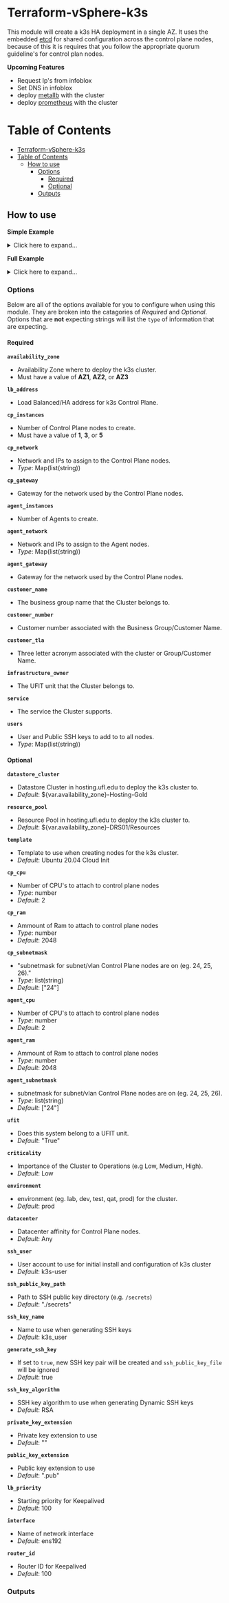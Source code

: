 # Terraform-vSphere-k3s

This module will create a k3s HA deployment in a single AZ.  It uses the embedded [etcd](https://etcd.io/) for shared configuration across the control plane nodes, because of this it is requires that you follow the appropriate quorum guideline's for control plan nodes.

**Upcoming Features**
- Request Ip's from infoblox
- Set DNS in infoblox
- deploy [metallb](https://metallb.universe.tf/) with the cluster
- deploy [prometheus](https://prometheus.io/) with the cluster

# Table of Contents

- [Terraform-vSphere-k3s](#terraform-vsphere-k3s)
- [Table of Contents](#table-of-contents)
  - [How to use](#how-to-use)
    - [Options](#options)
      - [Required](#required)
      - [Optional](#optional)
    - [Outputs](#outputs)

## How to use

**Simple Example**

<details><summary>Click here to expand...</summary><p>

``` hcl
provider "vsphere" {
  user              = var.vsphere_user 
  password          = var.vsphere_password
  vsphere_server    = "vmconsole.hosting.it.ufl.edu"

  # if you have a self-signed cert
  allow_unverified_ssl = true
}

module "node" {
    source = "./k3s"

    # vsphere 
    availability_zone   = "AZ1"

    # k3s nodes

    lb_address      = "10.51.0.201"

    cp_instances    = 3
    cp_gateway      = "10.51.0.129"
    cp_subnetmask   = ["25"]
    cp_network      = {
        "2501-ict.az1.dft-mps.int-devops" = ["10.51.0.201","10.51.0.202","10.51.0.203"]
    }

    agent_instances     = 2
    agent_gateway       = "10.51.0.129"
    agent_subnetmask    = ["25"]
    agent_network       = {
        "2501-ict.az1.dft-mps.int-devops" = ["10.51.0.204","10.51.0.205"]
    }

    # Customer Info

    customer_name           = "ufit-dsc"
    customer_number         = "00001335"
    customer_tla            = "dsc"
    infrastructure_owner    = "IT-ICT-MICROSOFT-PL"
    service                 = "Utilities"
    users                   = {
        "nicholas" = ["${var.ssh_key}"]
    }

}
```

</p></details>

**Full Example**

<details><summary>Click here to expand...</summary><p>

``` hcl
provider "vsphere" {
  user              = var.vsphere_user 
  password          = var.vsphere_password
  vsphere_server    = "vmconsole.hosting.it.ufl.edu"

  # if you have a self-signed cert
  allow_unverified_ssl = true
}

module "node" {
    source = "./k3s"

    # vsphere 
    availability_zone   = "AZ1"
    datastore_cluster   = "AZ1-Hosting-Gold"
    resource_pool       = "AZ1-DRS01/Resources"
    template            = "Ubuntu 20.04 Cloud Init"

    # Private TLS keys
    ssh_public_key_path     = "./secrets"
    ssh_key_name            = "k3s_user"
    generate_ssh_key        = true
    ssh_key_algorithm       = "RSA"
    private_key_extension   = ""
    public_key_extension    = ".pub"

    # keepalived

    lb_address      = "10.51.0.201"
    lb_priority     = 100
    interface       = "eth0"
    router_id       = 100

    # k3s nodes

    ssh_user        = "k3s-user"

    cp_instances    = 3
    cp_cpu          = 2
    cp_ram          = 2048
    cp_gateway      = "10.51.0.129"
    cp_subnetmask   = ["25"]
    cp_network      = {
        "2501-ict.az1.dft-mps.int-devops" = ["10.51.0.201","10.51.0.202","10.51.0.203"]
    }
    
    agent_instances     = 3
    agent_cpu           = 4
    agent_ram           = 4096
    agent_gateway       = "10.51.0.129"
    agent_subnetmask    = ["25"]
    agent_network       = {
        "2501-ict.az1.dft-mps.int-devops" = ["10.51.0.204","10.51.0.205","10.51.0.206"]
    }

    # Customer Info

    customer_name           = "ufit-dsc"
    customer_number         = "00001335"
    customer_tla            = "dsc"
    infrastructure_owner    = "IT-ICT-MICROSOFT-PL"
    service                 = "Utilities"
    ufit                    = "False"
    criticality             = "High"
    environment             = "prod"
    datacenter              = "Any"

    users                   = {
        "nicholas" = ["${var.ssh_key}"]
    }

}
```

</p></details>


### Options

Below are all of the options available for you to configure when using this module.  They are broken into the catagories of *Required* and *Optional*.  Options that are **not** expecting strings will list the `type` of information that are expecting. 

#### Required

**`availability_zone`**
- Availability Zone where to deploy the k3s cluster.
- Must have a value of **AZ1**, **AZ2**, or **AZ3**

**`lb_address`**
- Load Balanced/HA address for k3s Control Plane.

**`cp_instances`**
- Number of Control Plane nodes to create.
- Must have a value of **1**, **3**, or **5** 

**`cp_network`**
- Network and IPs to assign to the Control Plane nodes.
- *Type*: Map(list(string))

**`cp_gateway`**
- Gateway for the network used by the Control Plane nodes.

**`agent_instances`**
- Number of Agents to create.

**`agent_network`**
- Network and IPs to assign to the Agent nodes.
- *Type*: Map(list(string))

**`agent_gateway`**
- Gateway for the network used by the Control Plane nodes.

**`customer_name`**
- The business group name that the Cluster belongs to.

**`customer_number`**
- Customer number associated with the Business Group/Customer Name.

**`customer_tla`**
- Three letter acronym associated with the cluster or Group/Customer Name.

**`infrastructure_owner`**
- The UFIT unit that the Cluster belongs to.

**`service`**
- The service the Cluster supports.

**`users`**
- User and Public SSH keys to add to to all nodes.
- *Type*: Map(list(string))

#### Optional

**`datastore_cluster`**
- Datastore Cluster in hosting.ufl.edu to deploy the k3s cluster to.
- *Default*: ${var.availability_zone}-Hosting-Gold

**`resource_pool`**
- Resource Pool in hosting.ufl.edu to deploy the k3s cluster to.
- *Default*: ${var.availability_zone}-DRS01/Resources

**`template`**
- Template to use when creating nodes for the k3s cluster.
- *Default*: Ubuntu 20.04 Cloud Init

**`cp_cpu`**
- Number of CPU's to attach to control plane nodes
- *Type*: number
- *Default*: 2

**`cp_ram`**
- Ammount of Ram to attach to control plane nodes
- *Type*: number
- *Default*: 2048

**`cp_subnetmask`**
- "subnetmask for subnet/vlan Control Plane nodes are on (eg. 24, 25, 26)."
- *Type*: list(string)
- *Default*: ["24"]

**`agent_cpu`**
- Number of CPU's to attach to control plane nodes
- *Type*: number
- *Default*: 2

**`agent_ram`**
- Ammount of Ram to attach to control plane nodes
- *Type*: number
- *Default*: 2048

**`agent_subnetmask`**
- subnetmask for subnet/vlan Control Plane nodes are on (eg. 24, 25, 26).
- *Type*: list(string)
- *Default*: ["24"]

**`ufit`**
- Does this system belong to a UFIT unit.
- *Default*: "True"

**`criticality`**
- Importance of the Cluster to Operations (e.g Low, Medium, High).
- *Default*: Low

**`environment`**
- environment (eg. lab, dev, test, qat, prod) for the cluster.
- *Default*: prod

**`datacenter`**
- Datacenter affinity for Control Plane nodes.
- *Default*: Any

**`ssh_user`**
- User account to use for initial install and configuration of k3s cluster
- *Default*: k3s-user

**`ssh_public_key_path`**
- Path to SSH public key directory (e.g. `/secrets`)
- *Default*: "./secrets"

**`ssh_key_name`**
- Name to use when generating SSH keys
- *Default*: k3s_user

**`generate_ssh_key`**
- If set to `true`, new SSH key pair will be created and `ssh_public_key_file` will be ignored
- *Default*: true

**`ssh_key_algorithm`**
- SSH key algorithm to use when generating Dynamic SSH keys
- *Default*: RSA

**`private_key_extension`**
- Private key extension to use
- *Default*: ""

**`public_key_extension`**
- Public key extension to use
- *Default*: ".pub"

**`lb_priority`**
- Starting priority for Keepalived
- *Default*: 100

**`interface`**
- Name of network interface
- *Default*: ens192

**`router_id`**
- Router ID for Keepalived
- *Default*: 100

### Outputs



